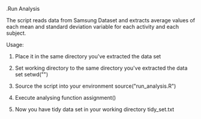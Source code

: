 .Run Analysis

The script reads data from Samsung Dataset and extracts average values of each mean and standard deviation variable for each activity and each subject.

Usage:
1. Place it in the same directory you've extracted the data set

2. Set working directory to the same directory you've extracted the data set
	setwd("")
3. Source the script into your environment
	source("run_analysis.R")
4. Execute analysing function
	assignment()
5. Now you have tidy data set in your working directory
	tidy_set.txt
